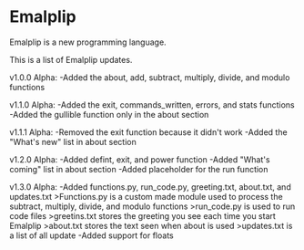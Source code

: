 # Emalplip
Emalplip is a new programming language.

This is a list of Emalplip updates.

v1.0.0 Alpha:
    -Added the about, add, subtract, multiply, divide, and modulo functions

v1.1.0 Alpha:
    -Added the exit, commands_written, errors, and stats functions
    -Added the gullible function only in the about section

v1.1.1 Alpha:
    -Removed the exit function because it didn't work
    -Added the "What's new" list in about section
    
v1.2.0 Alpha:
    -Added defint, exit, and power function
    -Added "What's coming" list in about section
    -Added placeholder for the run function

v1.3.0 Alpha:
    -Added functions.py, run_code.py, greeting.txt, about.txt, and updates.txt
        >Functions.py is a custom made module used to process the subtract, multiply, divide, and modulo functions
        >run_code.py is used to run code files
        >greetins.txt stores the greeting you see each time you start Emalplip
        >about.txt stores the text seen when about is used
        >updates.txt is a list of all update
-Added support for floats
